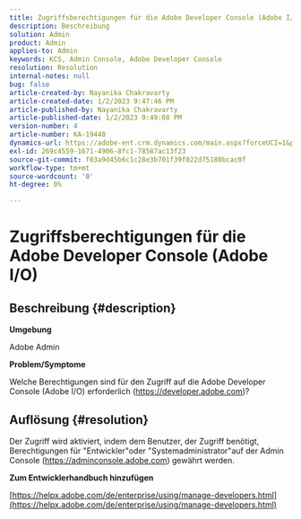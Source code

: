 ```yaml
---
title: Zugriffsberechtigungen für die Adobe Developer Console (Adobe I/O)
description: Beschreibung
solution: Admin
product: Admin
applies-to: Admin
keywords: KCS, Admin Console, Adobe Developer Console
resolution: Resolution
internal-notes: null
bug: false
article-created-by: Nayanika Chakravarty
article-created-date: 1/2/2023 9:47:46 PM
article-published-by: Nayanika Chakravarty
article-published-date: 1/2/2023 9:49:08 PM
version-number: 4
article-number: KA-19448
dynamics-url: https://adobe-ent.crm.dynamics.com/main.aspx?forceUCI=1&pagetype=entityrecord&etn=knowledgearticle&id=99d6ec16-e78a-ed11-81ac-6045bd006c82
exl-id: 269c4559-1671-4906-8fc1-78587ac13f23
source-git-commit: f03a9d45b6c1c28e3b701f39f022d75180bcac0f
workflow-type: tm+mt
source-wordcount: '0'
ht-degree: 0%

---
```


# Zugriffsberechtigungen für die Adobe Developer Console (Adobe I/O)

## Beschreibung {#description}


<b>Umgebung</b>

Adobe Admin

<b>Problem/Symptome</b>

Welche Berechtigungen sind für den Zugriff auf die Adobe Developer Console (Adobe I/O) erforderlich (https://developer.adobe.com)?


## Auflösung {#resolution}


Der Zugriff wird aktiviert, indem dem Benutzer, der Zugriff benötigt, Berechtigungen für &quot;Entwickler&quot;oder &quot;Systemadministrator&quot;auf der Admin Console (https://adminconsole.adobe.com) gewährt werden.

<b>Zum Entwicklerhandbuch hinzufügen</b>

[https://helpx.adobe.com/de/enterprise/using/manage-developers.html](https://helpx.adobe.com/de/enterprise/using/manage-developers.html)
